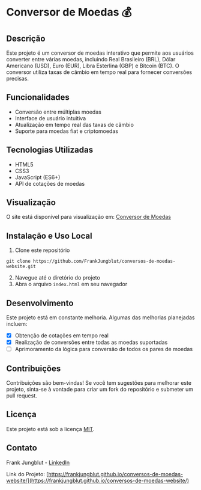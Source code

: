 # Conversor de Moedas :moneybag:

## Descrição
Este projeto é um conversor de moedas interativo que permite aos usuários converter entre várias moedas, incluindo Real Brasileiro (BRL), Dólar Americano (USD), Euro (EUR), Libra Esterlina (GBP) e Bitcoin (BTC). O conversor utiliza taxas de câmbio em tempo real para fornecer conversões precisas.

## Funcionalidades
- Conversão entre múltiplas moedas
- Interface de usuário intuitiva
- Atualização em tempo real das taxas de câmbio
- Suporte para moedas fiat e criptomoedas

## Tecnologias Utilizadas
- HTML5
- CSS3
- JavaScript (ES6+)
- API de cotações de moedas

## Visualização
O site está disponível para visualização em: [Conversor de Moedas](https://frankjungblut.github.io/conversos-de-moedas-website/)

## Instalação e Uso Local
1. Clone este repositório
```
git clone https://github.com/FrankJungblut/conversos-de-moedas-website.git
```
2. Navegue até o diretório do projeto
3. Abra o arquivo `index.html` em seu navegador

## Desenvolvimento
Este projeto está em constante melhoria. Algumas das melhorias planejadas incluem:
- [x] Obtenção de cotações em tempo real
- [x] Realização de conversões entre todas as moedas suportadas
- [ ] Aprimoramento da lógica para conversão de todos os pares de moedas

## Contribuições
Contribuições são bem-vindas! Se você tem sugestões para melhorar este projeto, sinta-se à vontade para criar um fork do repositório e submeter um pull request.

## Licença
Este projeto está sob a licença [MIT](https://opensource.org/licenses/MIT).

## Contato
Frank Jungblut - [LinkedIn](https://www.linkedin.com/in/frank-schwertz-jungblut/)

Link do Projeto: [https://frankjungblut.github.io/conversos-de-moedas-website/](https://frankjungblut.github.io/conversos-de-moedas-website/)
